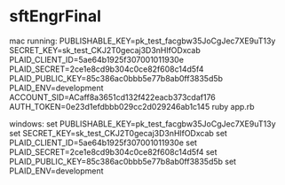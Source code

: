# sftEngrFinal
mac running: PUBLISHABLE_KEY=pk_test_facgbw35JoCgJec7XE9uT13y SECRET_KEY=sk_test_CKJ2T0gecaj3D3nHlfODxcab PLAID_CLIENT_ID=5ae64b1925f307001011930e PLAID_SECRET=2ce1e8cd9b304c0ce82f608c14d5f4 PLAID_PUBLIC_KEY=85c386ac0bbb5e77b8ab0ff3835d5b PLAID_ENV=development ACCOUNT_SID=ACaff8a3651cd132f422eacb373cdaf176 AUTH_TOKEN=0e23d1efdbbb029cc2d029246ab1c145 ruby app.rb

windows:
set PUBLISHABLE_KEY=pk_test_facgbw35JoCgJec7XE9uT13y
set SECRET_KEY=sk_test_CKJ2T0gecaj3D3nHlfODxcab
set PLAID_CLIENT_ID=5ae64b1925f307001011930e
set PLAID_SECRET=2ce1e8cd9b304c0ce82f608c14d5f4
set PLAID_PUBLIC_KEY=85c386ac0bbb5e77b8ab0ff3835d5b
set PLAID_ENV=development


